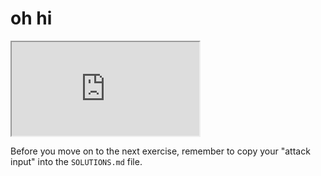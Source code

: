 # oh hi

<iframe src='http://localhost:4060'></iframe>

Before you move on to the next exercise, remember to copy your "attack input" into the `SOLUTIONS.md` file.
